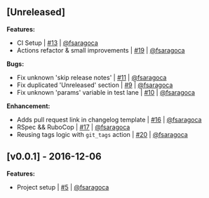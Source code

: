## [Unreleased]

**Features:**
- CI Setup | [#13](https://github.com/fsaragoca/fastlane-plugin-changelog_generator/pull/13) | [@fsaragoca](https://github.com/fsaragoca)
- Actions refactor & small improvements | [#19](https://github.com/fsaragoca/fastlane-plugin-changelog_generator/pull/19) | [@fsaragoca](https://github.com/fsaragoca)

**Bugs:**
- Fix unknown 'skip release notes' | [#11](https://github.com/fsaragoca/fastlane-plugin-changelog_generator/pull/11) | [@fsaragoca](https://github.com/fsaragoca)
- Fix duplicated 'Unreleased' section | [#9](https://github.com/fsaragoca/fastlane-plugin-changelog_generator/pull/9) | [@fsaragoca](https://github.com/fsaragoca)
- Fix unknown 'params' variable in test lane | [#10](https://github.com/fsaragoca/fastlane-plugin-changelog_generator/pull/10) | [@fsaragoca](https://github.com/fsaragoca)

**Enhancement:**
- Adds pull request link in changelog template | [#16](https://github.com/fsaragoca/fastlane-plugin-changelog_generator/pull/16) | [@fsaragoca](https://github.com/fsaragoca)
- RSpec && RuboCop | [#17](https://github.com/fsaragoca/fastlane-plugin-changelog_generator/pull/17) | [@fsaragoca](https://github.com/fsaragoca)
- Reusing tags logic with `git_tags` action | [#20](https://github.com/fsaragoca/fastlane-plugin-changelog_generator/pull/20) | [@fsaragoca](https://github.com/fsaragoca)

## [v0.0.1] - 2016-12-06

**Features:**
- Project setup | [#5](https://github.com/fsaragoca/fastlane-plugin-changelog_generator/pull/5) | [@fsaragoca](https://github.com/fsaragoca)

